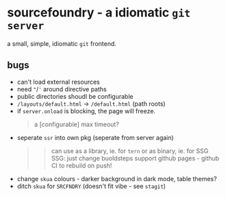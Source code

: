 # sourcefoundry - a idiomatic `git server`

a small, simple, idiomatic `git` frontend.

## bugs

- can't load external resources
- need `"`/`'` around directive paths
- public directories shoudl be configurable
- `/layouts/default.html` -> `/default.html` (path roots)
- if `server.onload` is blocking, the page will freeze. 
  > a [configurable] max timeout?
- seperate `ssr` into own pkg (seperate from server again)
  >> can use as a library, ie. for `tern` or as binary, ie. for SSG
  >> SSG: just change buoldsteps
          support github pages - github CI to rebuild on push!
- change `skua` colours - darker background in dark mode, table themes?
- ditch `skua` for `SRCFNDRY` (doesn't fit vibe - see `stagit`)


